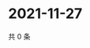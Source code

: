 # 2021-11-27

共 0 条

<!-- BEGIN WEIBO -->
<!-- 最后更新时间 Sat Nov 27 2021 09:51:46 GMT+0800 (China Standard Time) -->

<!-- END WEIBO -->
